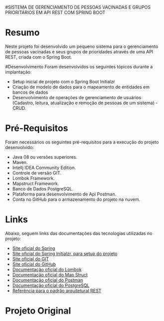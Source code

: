 #SISTEMA DE GERENCIAMENTO DE PESSOAS VACINADAS E GRUPOS PRIORITÁRIOS EM API REST COM SPRING BOOT

# Resumo
Neste projeto foi desenvolvido um pequeno sistema para o gerenciamento de pessoas vacinadas e seus grupos de prioridades através de uma API REST, criada com o Spring Boot.

#Desenvolvimento
Foram desenvolvidos os seguintes tópicos durante a implantação:

* Setup inicial de projeto com o Spring Boot Initialzr 
* Criação de modelo de dados para o mapeamento de entidades em bancos de dados
* Desenvolvimento de operações de gerenciamento de usuários (Cadastro, leitura, atualização e remoção de pessoas de um sistema) - CRUD.

# Pré-Requisitos
Foram necessários os seguintes pré-requisitos para a execução do projeto desenvolvido:

* Java 08  ou versões superiores.
* Maven.
* Intellj IDEA Community Edition.
* Controle de versão GIT.
* Lombok Framework.
* Mapstruct Framework.
* Banco de Dados PostgreSQL.
* Plataforma para desenvolvimento de Api Postman.
* Conta no GitHub para o armazenamento do projeto na nuvem.

# Links
Abaixo, seguem links das documentações das tecnologias utilizadas no projeto:

* [Site oficial do Spring](https://spring.io/)
* [Site oficial do Spring Initialzr, para setup do projeto](https://start.spring.io/)
* [Site oficial do GIT](https://git-scm.com/)
* [Site oficial do GitHub](http://github.com/)
* [Documentação oficial do Lombok](https://projectlombok.org/)
* [Documentação oficial do Map Struct](https://mapstruct.org/)
* [Documentação oficial do Postman](https://learning.postman.com/docs/getting-started/introduction/)
* [Documentação oficial do PostgreSQL](https://www.postgresql.org/docs/)
* [Referência para o padrão arquitetural REST](https://restfulapi.net/)

# Projeto Original

